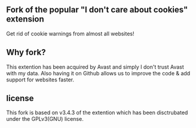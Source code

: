 ## Fork of the popular "I don't care about cookies" extension
Get rid of cookie warnings from almost all websites!

##  Why fork?
This extention has been acquired by Avast and simply I don't trust Avast with my data.
Also having it on Github allows us to improve the code & add support for websites faster. 

##  license
This fork is based on v3.4.3 of the extention which has been disctrubated under the GPLv3(GNU) license. 




